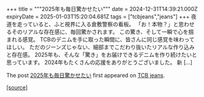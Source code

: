 +++
title = """2025年も毎日驚かせたい"""
date = 2024-12-31T14:39:21.000Z
expiryDate = 2025-01-03T15:20:04.681Z
tags = ["tcbjeans","jeans"]
+++
夜道を走っていると、ふと視界に入る倉敷警察の看板。 「お！本物？」と思わせるそのリアルな存在感に、毎回驚かされます。 この驚き、そして一瞬で心を掴まれる感覚。 TCBのデニムを手に取った瞬間に、皆さんに同じ感覚を味わってほしい。 ただのジーンズじゃない、細部までこだわり抜いたリアルな作り込みと存在感。 2025年も、そんな「驚き」をお届けできるデニムを作り続けたいと思っています。 2024年もたくさんの応援をありがとうございました。 新 \[…\]

The post [2025年も毎日驚かせたい](http://tcbjeans.com/2024/12/31/50595) first appeared on [TCB jeans](http://tcbjeans.com).

[[source]](http://tcbjeans.com/2024/12/31/50595)
